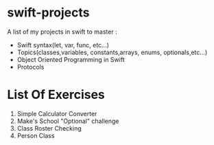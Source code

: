 # swift-projects

A list of my projects in swift to master : 

* Swift syntax(let, var, func, etc...) 
* Topics(classes,variables, constants,arrays, enums, optionals,etc...)
* Object Oriented Programming in Swift
* Protocols

# List Of Exercises
      
1. Simple Calculator Converter
2. Make's School "Optional" challenge
3. Class Roster Checking
4. Person Class
